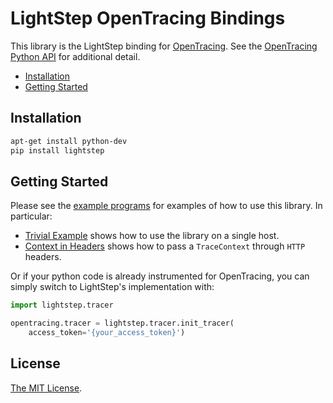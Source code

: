 # LightStep OpenTracing Bindings

This library is the LightStep binding for [OpenTracing](http://opentracing.io/). See the [OpenTracing Python API](https://github.com/opentracing/opentracing-python) for additional detail.

* [Installation](#installation)
* [Getting Started](#getting-started)

## Installation

```bash
apt-get install python-dev
pip install lightstep
```

## Getting Started

Please see the [example programs](examples/) for examples of how to use this library. In particular:

* [Trivial Example](examples/trivial/main.py) shows how to use the library on a single host.
* [Context in Headers](examples/http/context_in_headers.py) shows how to pass a `TraceContext` through `HTTP` headers.

Or if your python code is already instrumented for OpenTracing, you can simply switch to LightStep's implementation with:

```python
import lightstep.tracer

opentracing.tracer = lightstep.tracer.init_tracer(
    access_token='{your_access_token}')
```

## License

[The MIT License](LICENSE).
